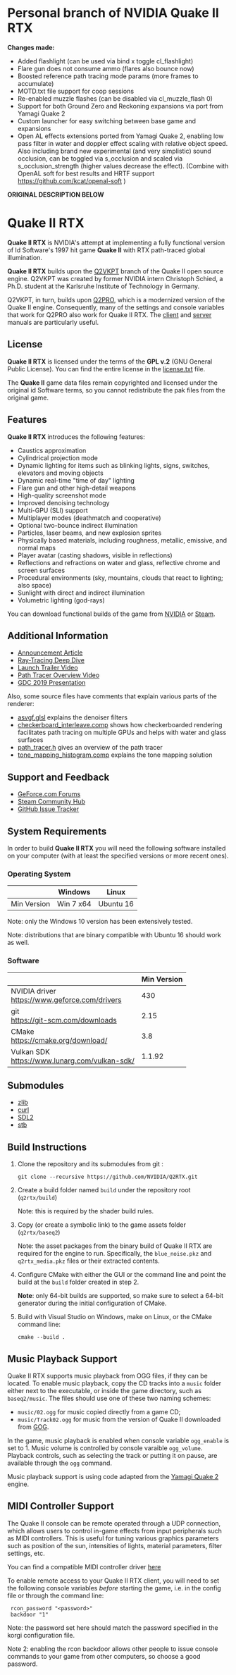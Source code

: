 # Personal branch of NVIDIA Quake II RTX
**Changes made:**
 - Added flashlight (can be used via bind x toggle cl_flashlight)
 - Flare gun does not consume ammo (flares also bounce now)
 - Boosted reference path tracing mode params (more frames to accumulate)
 - MOTD.txt file support for coop sessions
 - Re-enabled muzzle flashes (can be disabled via cl_muzzle_flash 0)
 - Support for both Ground Zero and Reckoning expansions via port from Yamagi Quake 2
 - Custom launcher for easy switching between base game and expansions
 - Open AL effects extensions ported from Yamagi Quake 2, enabling low pass filter in water and doppler effect scaling with relative object speed. Also including brand new experimental (and very simplistic) sound occlusion, can be toggled via s_occlusion and scaled via s_occlusion_strength (higher values decrease the effect). (Combine with OpenAL soft for best results and HRTF support https://github.com/kcat/openal-soft )



**ORIGINAL DESCRIPTION BELOW**

# Quake II RTX

**Quake II RTX** is NVIDIA's attempt at implementing a fully functional 
version of Id Software's 1997 hit game **Quake II** with RTX path-traced 
global illumination.

**Quake II RTX** builds upon the [Q2VKPT](http://brechpunkt.de/q2vkpt) 
branch of the Quake II open source engine. Q2VKPT was created by former 
NVIDIA intern Christoph Schied, a Ph.D. student at the Karlsruhe Institute 
of Technology in Germany.

Q2VKPT, in turn, builds upon [Q2PRO](https://skuller.net/q2pro/), which is a 
modernized version of the Quake II engine. Consequently, many of the settings 
and console variables that work for Q2PRO also work for Quake II RTX. The 
[client](https://skuller.net/q2pro/nightly/client.html) and 
[server](https://skuller.net/q2pro/nightly/server.html) manuals are particularly useful.

## License

**Quake II RTX** is licensed under the terms of the **GPL v.2** (GNU General Public License).
You can find the entire license in the [license.txt](license.txt) file.

The **Quake II** game data files remain copyrighted and licensed under the
original id Software terms, so you cannot redistribute the pak files from the
original game.

## Features

**Quake II RTX** introduces the following features:
  - Caustics approximation
  - Cylindrical projection mode
  - Dynamic lighting for items such as blinking lights, signs, switches, elevators and moving objects
  - Dynamic real-time "time of day" lighting
  - Flare gun and other high-detail weapons
  - High-quality screenshot mode
  - Improved denoising technology
  - Multi-GPU (SLI) support
  - Multiplayer modes (deathmatch and cooperative)
  - Optional two-bounce indirect illumination
  - Particles, laser beams, and new explosion sprites
  - Physically based materials, including roughness, metallic, emissive, and normal maps
  - Player avatar (casting shadows, visible in reflections)
  - Reflections and refractions on water and glass, reflective chrome and screen surfaces
  - Procedural environments (sky, mountains, clouds that react to lighting; also space)
  - Sunlight with direct and indirect illumination
  - Volumetric lighting (god-rays)

You can download functional builds of the game from [NVIDIA](https://www.geforce.com/quakeiirtx/)
or [Steam](https://store.steampowered.com/).

## Additional Information

  * [Announcement Article](https://www.nvidia.com/en-us/geforce/news/quake-ii-rtx-ray-tracing-vulkan-vkray-geforce-rtx/)
  * [Ray-Tracing Deep Dive](https://www.nvidia.com/en-us/geforce/news/geforce-gtx-dxr-ray-tracing-available-now/)
  * [Launch Trailer Video](https://www.youtube.com/watch?v=unGtBbhaPeU)
  * [Path Tracer Overview Video](https://www.youtube.com/watch?v=BOltWXdV2XY)
  * [GDC 2019 Presentation](https://www.gdcvault.com/play/1026185/)

Also, some source files have comments that explain various parts of the renderer:

  * [asvgf.glsl](src/refresh/vkpt/shader/asvgf.glsl) explains the denoiser filters
  * [checkerboard_interleave.comp](src/refresh/vkpt/shader/checkerboard_interleave.comp) shows how checkerboarded rendering facilitates path tracing on multiple GPUs and helps with water and glass surfaces
  * [path_tracer.h](src/refresh/vkpt/shader/path_tracer.h) gives an overview of the path tracer
  * [tone_mapping_histogram.comp](src/refresh/vkpt/shader/tone_mapping_histogram.comp) explains the tone mapping solution 


## Support and Feedback

  * [GeForce.com Forums](https://forums.geforce.com/default/topic/1119082/geforce-rtx-20-series/quake-ii-rtx-installation-guide/)
  * [Steam Community Hub](https://steamcommunity.com/app/1089130)
  * [GitHub Issue Tracker](https://github.com/NVIDIA/Q2RTX/issues)

## System Requirements

In order to build **Quake II RTX** you will need the following software
installed on your computer (with at least the specified versions or more 
recent ones).

### Operating System

|             | Windows    | Linux     |
|-------------|------------|-----------|
| Min Version | Win 7 x64  | Ubuntu 16 |

Note: only the Windows 10 version has been extensively tested.

Note: distributions that are binary compatible with Ubuntu 16 should work as well.

### Software

|                                                     | Min Version |
|-----------------------------------------------------|-------------|
| NVIDIA driver <br> https://www.geforce.com/drivers  | 430         |
| git <br> https://git-scm.com/downloads              | 2.15        |
| CMake <br> https://cmake.org/download/              | 3.8         |
| Vulkan SDK <br> https://www.lunarg.com/vulkan-sdk/  | 1.1.92      |

## Submodules

* [zlib](https://github.com/madler/zlib)
* [curl](https://github.com/curl/curl)
* [SDL2](https://github.com/spurious/SDL-mirror)
* [stb](https://github.com/nothings/stb)

## Build Instructions

  1. Clone the repository and its submodules from git :

     ```git clone --recursive https://github.com/NVIDIA/Q2RTX.git ```

  2. Create a build folder named `build` under the repository root (`q2rtx/build`)     

     Note: this is required by the shader build rules.

  3. Copy (or create a symbolic link) to the game assets folder (`q2rtx/baseq2`) 

     Note: the asset packages from the binary build of Quake II RTX are required for the engine to run.
     Specifically, the `blue_noise.pkz` and `q2rtx_media.pkz` files or their extracted contents.

  4. Configure CMake with either the GUI or the command line and point the build at the `build` folder
     created in step 2.

     **Note**: only 64-bit builds are supported, so make sure to select a 64-bit generator during the initial configuration of CMake.

  5. Build with Visual Studio on Windows, make on Linux, or the CMake command
     line:

     ```cmake --build . ```

## Music Playback Support

Quake II RTX supports music playback from OGG files, if they can be located. To enable music playback, copy the CD tracks into a `music` folder either next to the executable, or inside the game directory, such as `baseq2/music`. The files should use one of these two naming schemes:
  - `music/02.ogg` for music copied directly from a game CD;
  - `music/Track02.ogg` for music from the version of Quake II downloaded from [GOG](https://www.gog.com/game/quake_ii_quad_damage).

In the game, music playback is enabled when console variable `ogg_enable` is set to 1. Music volume is controlled by console varaible `ogg_volume`. Playback controls, such as selecting the track or putting it on pause, are available through the `ogg` command.

Music playback support is using code adapted from the [Yamagi Quake 2](https://www.yamagi.org/quake2/) engine.

## MIDI Controller Support

The Quake II console can be remote operated through a UDP connection, which
allows users to control in-game effects from input peripherals such as MIDI controllers. This is 
useful for tuning various graphics parameters such as position of the sun, intensities of lights, 
material parameters, filter settings, etc.

You can find a compatible MIDI controller driver [here](https://github.com/NVIDIA/korgi)

To enable remote access to your Quake II RTX client, you will need to set the following 
console variables _before_ starting the game, i.e. in the config file or through the command line:
```
 rcon_password "<password>"
 backdoor "1"
```

Note: the password set here should match the password specified in the korgi configuration file.

Note 2: enabling the rcon backdoor allows other people to issue console commands to your game from 
other computers, so choose a good password.
